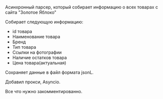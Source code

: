 Асинхронный парсер, который собирает информацию о всех товарах с сайта "Золотое Яблоко"

Собирает следующую информацию:
- id товара
- Наименование товара
- Бренд
- Тип товара
- Ссылки на фотографии
- Наличие остатков товара
- Цена товара(актуальная)

Сохраняет данные в файл формата jsonL.

Добавил прокси, Asyncio.

Все что нужно закомментированно.
